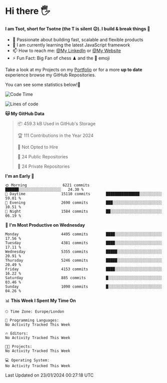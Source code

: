 # Hi there :raised_hand_with_fingers_splayed:
#### I am Tsot, short for Tsotne (the T is silent :wink:). I build & break things :space_invader:
- :telescope: Passionate about building fast, scalable and flexible products
- :seedling: I am currently learning the latest JavaScript framework 
- :mailbox: How to reach me: [@My LinkedIn](https://www.linkedin.com/in/tsotne-gvadzabia/) or [@My Website](https://tsotne.co.uk/contact)
- :zap: Fun Fact: Big Fan of chess ♟ and the 👾 emoji

Take a look at my Projects on my [Portfolio](https://tsotne.co.uk/) or for a more **up to date** experience browse my GitHub Repositories.

You can see some statistics below!:space_invader:
<!--START_SECTION:waka-->
![Code Time](http://img.shields.io/badge/Code%20Time-761%20hrs%202%20mins-blue)

![Lines of code](https://img.shields.io/badge/From%20Hello%20World%20I%27ve%20Written-9.5%20million%20lines%20of%20code-blue)

**🐱 My GitHub Data** 

> 📦 459.3 kB Used in GitHub's Storage 
 > 
> 🏆 111 Contributions in the Year 2024
 > 
> 🚫 Not Opted to Hire
 > 
> 📜 24 Public Repositories 
 > 
> 🔑 24 Private Repositories 
 > 
**I'm an Early 🐤** 

```text
🌞 Morning                6221 commits        ██████░░░░░░░░░░░░░░░░░░░   24.30 % 
🌆 Daytime                15110 commits       ███████████████░░░░░░░░░░   59.01 % 
🌃 Evening                2690 commits        ███░░░░░░░░░░░░░░░░░░░░░░   10.51 % 
🌙 Night                  1584 commits        ██░░░░░░░░░░░░░░░░░░░░░░░   06.19 % 
```
📅 **I'm Most Productive on Wednesday** 

```text
Monday                   4495 commits        ████░░░░░░░░░░░░░░░░░░░░░   17.56 % 
Tuesday                  4381 commits        ████░░░░░░░░░░░░░░░░░░░░░   17.11 % 
Wednesday                5355 commits        █████░░░░░░░░░░░░░░░░░░░░   20.91 % 
Thursday                 5246 commits        █████░░░░░░░░░░░░░░░░░░░░   20.49 % 
Friday                   4153 commits        ████░░░░░░░░░░░░░░░░░░░░░   16.22 % 
Saturday                 885 commits         █░░░░░░░░░░░░░░░░░░░░░░░░   03.46 % 
Sunday                   1090 commits        █░░░░░░░░░░░░░░░░░░░░░░░░   04.26 % 
```


📊 **This Week I Spent My Time On** 

```text
🕑︎ Time Zone: Europe/London

💬 Programming Languages: 
No Activity Tracked This Week

🔥 Editors: 
No Activity Tracked This Week

🐱‍💻 Projects: 
No Activity Tracked This Week

💻 Operating System: 
No Activity Tracked This Week
```


 Last Updated on 23/01/2024 00:27:18 UTC
<!--END_SECTION:waka-->
